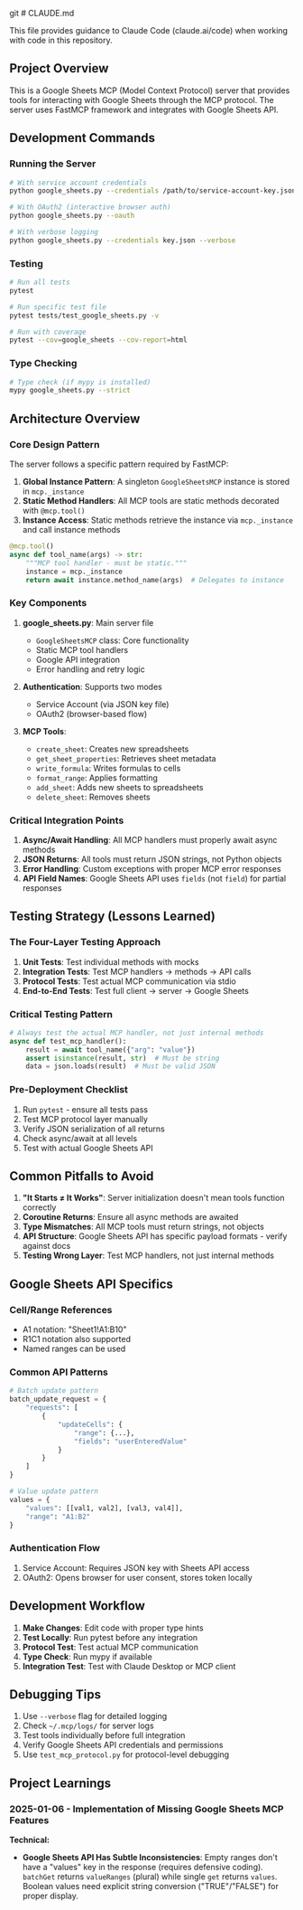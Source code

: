    git # CLAUDE.md

This file provides guidance to Claude Code (claude.ai/code) when working with code in this repository.

## Project Overview

This is a Google Sheets MCP (Model Context Protocol) server that provides tools for interacting with Google Sheets through the MCP protocol. The server uses FastMCP framework and integrates with Google Sheets API.

## Development Commands

### Running the Server
```bash
# With service account credentials
python google_sheets.py --credentials /path/to/service-account-key.json

# With OAuth2 (interactive browser auth)
python google_sheets.py --oauth

# With verbose logging
python google_sheets.py --credentials key.json --verbose
```

### Testing
```bash
# Run all tests
pytest

# Run specific test file
pytest tests/test_google_sheets.py -v

# Run with coverage
pytest --cov=google_sheets --cov-report=html
```

### Type Checking
```bash
# Type check (if mypy is installed)
mypy google_sheets.py --strict
```

## Architecture Overview

### Core Design Pattern
The server follows a specific pattern required by FastMCP:

1. **Global Instance Pattern**: A singleton `GoogleSheetsMCP` instance is stored in `mcp._instance`
2. **Static Method Handlers**: All MCP tools are static methods decorated with `@mcp.tool()`
3. **Instance Access**: Static methods retrieve the instance via `mcp._instance` and call instance methods

```python
@mcp.tool()
async def tool_name(args) -> str:
    """MCP tool handler - must be static."""
    instance = mcp._instance
    return await instance.method_name(args)  # Delegates to instance
```

### Key Components

1. **google_sheets.py**: Main server file
   - `GoogleSheetsMCP` class: Core functionality
   - Static MCP tool handlers
   - Google API integration
   - Error handling and retry logic

2. **Authentication**: Supports two modes
   - Service Account (via JSON key file)
   - OAuth2 (browser-based flow)

3. **MCP Tools**:
   - `create_sheet`: Creates new spreadsheets
   - `get_sheet_properties`: Retrieves sheet metadata
   - `write_formula`: Writes formulas to cells
   - `format_range`: Applies formatting
   - `add_sheet`: Adds new sheets to spreadsheets
   - `delete_sheet`: Removes sheets

### Critical Integration Points

1. **Async/Await Handling**: All MCP handlers must properly await async methods
2. **JSON Returns**: All tools must return JSON strings, not Python objects
3. **Error Handling**: Custom exceptions with proper MCP error responses
4. **API Field Names**: Google Sheets API uses `fields` (not `field`) for partial responses

## Testing Strategy (Lessons Learned)

### The Four-Layer Testing Approach
1. **Unit Tests**: Test individual methods with mocks
2. **Integration Tests**: Test MCP handlers → methods → API calls
3. **Protocol Tests**: Test actual MCP communication via stdio
4. **End-to-End Tests**: Test full client → server → Google Sheets

### Critical Testing Pattern
```python
# Always test the actual MCP handler, not just internal methods
async def test_mcp_handler():
    result = await tool_name({"arg": "value"})
    assert isinstance(result, str)  # Must be string
    data = json.loads(result)  # Must be valid JSON
```

### Pre-Deployment Checklist
1. Run `pytest` - ensure all tests pass
2. Test MCP protocol layer manually
3. Verify JSON serialization of all returns
4. Check async/await at all levels
5. Test with actual Google Sheets API

## Common Pitfalls to Avoid

1. **"It Starts ≠ It Works"**: Server initialization doesn't mean tools function correctly
2. **Coroutine Returns**: Ensure all async methods are awaited
3. **Type Mismatches**: All MCP tools must return strings, not objects
4. **API Structure**: Google Sheets API has specific payload formats - verify against docs
5. **Testing Wrong Layer**: Test MCP handlers, not just internal methods

## Google Sheets API Specifics

### Cell/Range References
- A1 notation: "Sheet1!A1:B10"
- R1C1 notation also supported
- Named ranges can be used

### Common API Patterns
```python
# Batch update pattern
batch_update_request = {
    "requests": [
        {
            "updateCells": {
                "range": {...},
                "fields": "userEnteredValue"
            }
        }
    ]
}

# Value update pattern
values = {
    "values": [[val1, val2], [val3, val4]],
    "range": "A1:B2"
}
```

### Authentication Flow
1. Service Account: Requires JSON key with Sheets API access
2. OAuth2: Opens browser for user consent, stores token locally

## Development Workflow

1. **Make Changes**: Edit code with proper type hints
2. **Test Locally**: Run pytest before any integration
3. **Protocol Test**: Test actual MCP communication
4. **Type Check**: Run mypy if available
5. **Integration Test**: Test with Claude Desktop or MCP client

## Debugging Tips

1. Use `--verbose` flag for detailed logging
2. Check `~/.mcp/logs/` for server logs
3. Test tools individually before full integration
4. Verify Google Sheets API credentials and permissions
5. Use `test_mcp_protocol.py` for protocol-level debugging

## Project Learnings

### 2025-01-06 - Implementation of Missing Google Sheets MCP Features

**Technical:**
- **Google Sheets API Has Subtle Inconsistencies**: Empty ranges don't have a "values" key in the response (requires defensive coding). `batchGet` returns `valueRanges` (plural) while single `get` returns `values`. Boolean values need explicit string conversion ("TRUE"/"FALSE") for proper display.